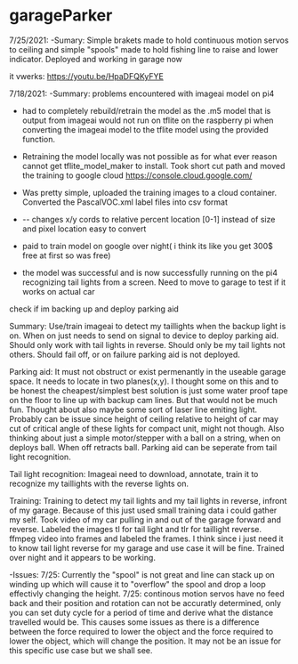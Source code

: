 # garageParker
7/25/2021:
-Sumary: Simple brakets made to hold continuous motion servos to ceiling and simple "spools" made to hold fishing line to raise and lower indicator. Deployed and working in garage now

it vwerks:
https://youtu.be/HpaDFQKyFYE

7/18/2021:
-Summary: problems encountered with imageai model on pi4

- had to completely rebuild/retrain the model as the .m5 model that is output from imageai would not run on tflite on the raspberry pi when converting the imageai model to the tflite model using the provided function.

- Retraining the model locally was not possible as for what ever reason cannot get tflite_model_maker to install. Took short cut path and moved the training to google cloud https://console.cloud.google.com/

- Was pretty simple, uploaded the training images to a cloud container. Converted the PascalVOC.xml label files into csv format
- -- changes x/y cords to relative percent location [0-1] instead of size and pixel location easy to convert
- paid to train model on google over night( i think its like you get 300$ free at first so was free)
- the model was successful and is now successfully running on the pi4 recognizing tail lights from a screen. Need to move to garage to test if it works on actual car



check if im backing up and deploy parking aid 

Summary: Use/train imageai to detect my taillights when the backup light is on. When on just needs to send on signal to device to deploy parking aid. Should only work with tail lights in reverse. Should only be my tail lights not others. Should fail off, or on failure parking aid is not deployed.

Parking aid:
It must not obstruct or exist permenantly in the useable garage space. It needs to locate in two planes(x,y).
I thought some on this and to be honest the cheapest/simplest best solution is just some water proof tape on the floor to line up with backup cam lines. But that would not be much fun. Thought about also maybe some sort of laser line emiting light. Probably can be issue since height of ceiling relative to height of car may cut of critical angle of these lights for compact unit, might not though. Also thinking about just a simple motor/stepper with a ball on a string, when on deploys ball. When off retracts ball. 
Parking aid can be seperate from tail light recognition.

Tail light recognition:
Imageai need to download, annotate, train it to recognize my taillights with the reverse lights on. 

Training:
Training to detect my tail lights and my tail lights in reverse, infront of my garage. Because of this just used small training data i could gather my self. 
Took video of my car pulling in and out of the garage forward and reverse. Labeled the images tl for tail light and tlr for taillight reverse. 
ffmpeg video into frames and labeled the frames. 
I think since i just need it to know tail light reverse for my garage and use case it will be fine.
Trained over night and it appears to be working.

-Issues: 
7/25: Currently the "spool" is not great and line can stack up on winding up which will cause it to "overflow" the spool and drop a loop effectivly changing the height.
7/25: continous motion servos have no feed back and their position and rotation can not be accuratly determined, only you can set duty cycle for a period of time and derive what the distance travelled would be. This causes some issues as there is a difference between the force required to lower the object and the force required to lower the object, which will change the position. It may not be an issue for this specific use case but we shall see.
